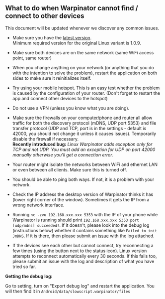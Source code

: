 ## What to do when Warpinator cannot find / connect to other devices

This document will be updated whenever we discover any common issues.

- Make sure you have the [latest version](https://github.com/slowscript/warpinator-android/releases).  
Minimum required version for the original Linux variant is 1.0.9.

- Make sure both devices are on the same network (same WiFi access point, same router)

- When you change anything on your network (or anything that you do with the intention to solve the problem), restart the application on both sides to make sure it reinitializes itself. 

- Try using your mobile hotspot. This is an easy test whether the problem is caused by the configuration of your router. (Don't forget to restart the app and connect other devices to the hotspot)

- Do not use a VPN (unless you know what you are doing).

- Make sure the firewalls on your computer/phone and router all allow traffic for both the discovery protocol (mDNS, UDP port 5353) and file transfer protocol (UDP and TCP, port is in the settings - default is 42000, you should not change it unless it causes issues).
Temporarily disable the firewall if necessary.  
**Recently introduced bug:** *Linux Warpinator adds exception only for TCP and not UDP. You must add an exception for UDP on port 42000 manually otherwise you'll get a connection error.*

- Your router might isolate the networks between WiFi and ethernet LAN or even between all clients.
Make sure this is turned off.

- You should be able to ping both ways.
If not, it is a problem with your network.

- Check the IP address the desktop version of Warpinator thinks it has (lower right corner of the window).
Sometimes it gets the IP from a wrong network interface.

- Running `nc -zvu 192.168.xxx.xxx 5353` with the IP of your phone while Warpinator is running should print `192.168.xxx.xxx 5353 port [udp/mdns] succeeded!`.
If it doesn't, please look into the debug log (instructions below) whether it contains something like `Failed to init JmDNS`.
If it is there, then please submit an [issue](https://github.com/slowscript/warpinator-android/issues/new) with the log attached. 

- If the devices see each other but cannot connect, try reconnecting a few times (using the button next to the status icon).
Linux version attempts to reconnect automatically every 30 seconds.
If this fails too, please submit an issue with the log and description of what you have tried so far.

**Getting the debug log:**

Go to setting, turn on "Export debug log" and restart the application.
You will then find it in `Android/data/slowscript.warpinator/files`
